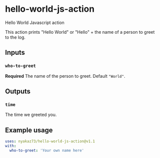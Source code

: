 # hello-world-js-action
Hello World Javascript action

This action prints "Hello World" or "Hello" + the name of a person to greet to the log.

## Inputs

### `who-to-greet`

**Required** The name of the person to greet. Default `"World"`.

## Outputs

### `time`

The time we greeted you.

## Example usage
```yml
uses: nyakaz73/hello-world-js-action@v1.1
with:
  who-to-greet: 'Your own name here'
```